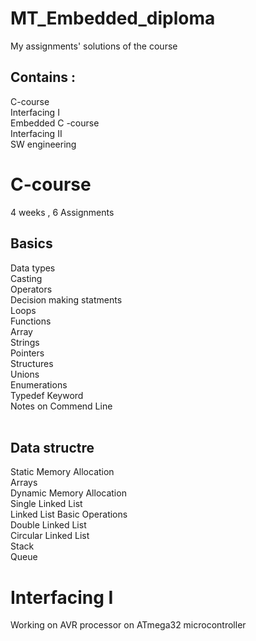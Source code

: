 # MT_Embedded_diploma
My assignments' solutions of the course 

## Contains :
C-course<br />
Interfacing I<br />
Embedded C -course <br />
Interfacing II<br />
SW engineering <br />


# C-course
4 weeks , 6 Assignments<br />
## Basics
Data types<br />
Casting<br />
Operators<br />
Decision making statments<br />
Loops<br />
Functions<br />
Array<br />
Strings<br />
Pointers<br />
Structures<br />
Unions<br />
Enumerations<br />
Typedef Keyword<br />
Notes on Commend Line <br />
<br />
## Data structre
Static Memory Allocation<br />
Arrays<br />
Dynamic Memory Allocation<br />
Single Linked List<br />
Linked List Basic Operations<br />
Double Linked List<br />
Circular Linked List <br />
Stack <br />
Queue <br />

# Interfacing I
Working on AVR processor on ATmega32 microcontroller <br />


